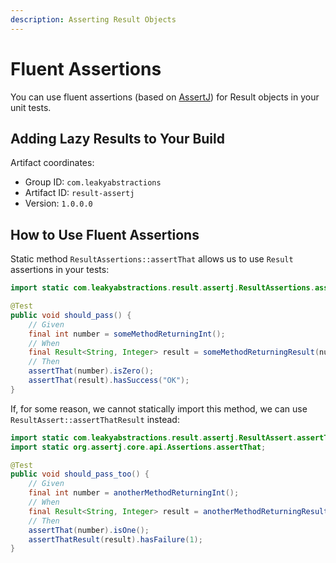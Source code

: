 ```yaml
---
description: Asserting Result Objects
---
```


# Fluent Assertions

You can use fluent assertions (based on [AssertJ](https://assertj.github.io/)) for Result objects in your unit tests.

## Adding Lazy Results to Your Build

Artifact coordinates:

* Group ID: `com.leakyabstractions`
* Artifact ID: `result-assertj`
* Version: `1.0.0.0`

## How to Use Fluent Assertions

Static method `ResultAssertions::assertThat` allows us to use `Result` assertions in your tests:

```java
import static com.leakyabstractions.result.assertj.ResultAssertions.assertThat;

@Test
public void should_pass() {
    // Given
    final int number = someMethodReturningInt();
    // When
    final Result<String, Integer> result = someMethodReturningResult(number);
    // Then
    assertThat(number).isZero();
    assertThat(result).hasSuccess("OK");
}
```

If, for some reason, we cannot statically import this method, we can use `ResultAssert::assertThatResult` instead:

```java
import static com.leakyabstractions.result.assertj.ResultAssert.assertThatResult;
import static org.assertj.core.api.Assertions.assertThat;

@Test
public void should_pass_too() {
    // Given
    final int number = anotherMethodReturningInt();
    // When
    final Result<String, Integer> result = anotherMethodReturningResult(number);
    // Then
    assertThat(number).isOne();
    assertThatResult(result).hasFailure(1);
}
```
